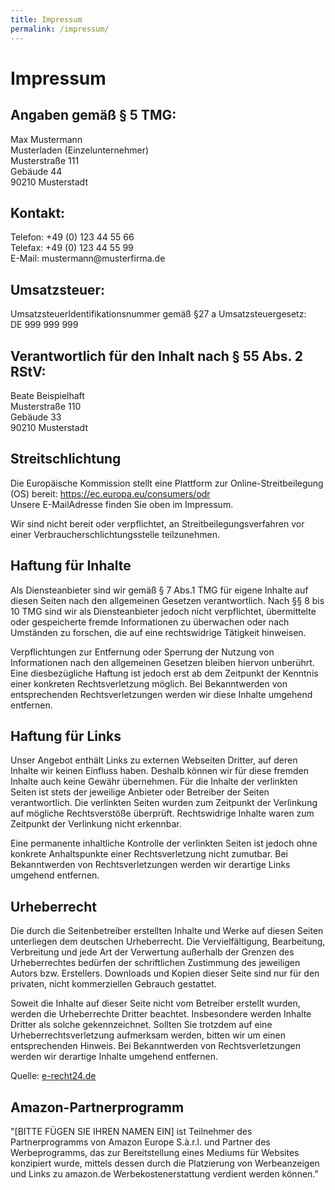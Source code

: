 ```yaml
---
title: Impressum
permalink: /impressum/
---
```


<h1>Impressum</h1>
<h2>Angaben gem&auml;&szlig; &sect; 5 TMG:</h2>
<p>Max Mustermann<br> Musterladen (Einzelunternehmer)<br> Musterstra&szlig;e 111<br> Geb&auml;ude 44<br> 90210 Musterstadt
</p>
<h2>Kontakt:</h2>
<p>Telefon: +49 (0) 123 44 55 66<br> Telefax: +49 (0) 123 44 55 99
  <br> E-Mail: mustermann@musterfirma.de</p>
<h2>Umsatzsteuer:</h2>
<p>UmsatzsteuerIdentifikationsnummer gem&auml;&szlig; &sect;27 a Umsatzsteuergesetz:<br> DE 999 999 999</p>
<h2>Verantwortlich f&uuml;r den Inhalt nach &sect; 55 Abs. 2 RStV:</h2>
<p>Beate Beispielhaft<br> Musterstra&szlig;e 110<br> Geb&auml;ude 33<br> 90210 Musterstadt</p>
<h2>Streitschlichtung</h2>
<p>Die Europ&auml;ische Kommission stellt eine Plattform zur Online-Streitbeilegung (OS) bereit: <a href="https://ec.europa.eu/consumers/odr">https://ec.europa.eu/consumers/odr</a><br> Unsere E-MailAdresse finden Sie oben im Impressum.</p>
<p>Wir sind nicht bereit oder verpflichtet, an Streitbeilegungsverfahren vor einer Verbraucherschlichtungsstelle teilzunehmen.</p>
<h2>Haftung
f&uuml;r Inhalte</h2>
<p>Als Diensteanbieter sind wir gem&auml;&szlig; &sect; 7 Abs.1 TMG f&uuml;r eigene Inhalte auf diesen Seiten nach den allgemeinen Gesetzen verantwortlich. Nach &sect;&sect; 8 bis 10 TMG sind wir als Diensteanbieter jedoch nicht verpflichtet, &uuml;bermittelte
  oder gespeicherte fremde Informationen zu &uuml;berwachen oder nach Umst&auml;nden zu forschen, die auf eine rechtswidrige T&auml;tigkeit hinweisen.</p>
<p>Verpflichtungen zur Entfernung oder Sperrung der Nutzung von Informationen nach den allgemeinen Gesetzen bleiben hiervon unber&uuml;hrt. Eine diesbez&uuml;gliche Haftung ist jedoch erst ab dem Zeitpunkt der Kenntnis einer konkreten Rechtsverletzung m&ouml;glich.
  Bei Bekanntwerden von entsprechenden Rechtsverletzungen werden wir diese Inhalte umgehend entfernen.
</p>
<h2>Haftung f&uuml;r Links</h2>
<p>Unser Angebot enth&auml;lt Links zu externen Webseiten Dritter, auf deren Inhalte wir keinen Einfluss haben. Deshalb k&ouml;nnen wir f&uuml;r diese fremden Inhalte auch keine Gew&auml;hr &uuml;bernehmen. F&uuml;r die Inhalte der verlinkten Seiten ist
  stets der jeweilige Anbieter oder Betreiber der Seiten verantwortlich. Die verlinkten Seiten wurden zum Zeitpunkt der Verlinkung auf m&ouml;gliche Rechtsverst&ouml;&szlig;e &uuml;berpr&uuml;ft. Rechtswidrige Inhalte waren zum Zeitpunkt der Verlinkung
  nicht erkennbar.</p>
<p>Eine permanente inhaltliche Kontrolle der verlinkten Seiten ist jedoch ohne konkrete Anhaltspunkte einer Rechtsverletzung nicht zumutbar. Bei Bekanntwerden von Rechtsverletzungen werden wir derartige Links umgehend entfernen.
</p>
<h2>Urheberrecht</h2>
<p>Die durch die Seitenbetreiber erstellten Inhalte und Werke auf diesen Seiten unterliegen dem deutschen Urheberrecht. Die Vervielf&auml;ltigung, Bearbeitung, Verbreitung und jede Art der Verwertung au&szlig;erhalb der Grenzen des Urheberrechtes bed&uuml;rfen
  der schriftlichen Zustimmung des jeweiligen Autors bzw. Erstellers. Downloads und Kopien dieser Seite sind nur f&uuml;r den privaten, nicht kommerziellen Gebrauch gestattet.</p>
<p>Soweit die Inhalte auf dieser Seite nicht vom Betreiber erstellt wurden, werden die Urheberrechte Dritter beachtet. Insbesondere werden Inhalte Dritter als solche gekennzeichnet. Sollten Sie trotzdem auf eine Urheberrechtsverletzung aufmerksam werden,
  bitten wir um einen entsprechenden Hinweis. Bei Bekanntwerden von Rechtsverletzungen werden wir derartige Inhalte umgehend entfernen.</p>
<p>Quelle: <a href="https://www.e-recht24.de">e-recht24.de</a></p>

<h2>Amazon-Partnerprogramm</h2>
<p>
 "[BITTE FÜGEN SIE IHREN NAMEN EIN] ist Teilnehmer des Partnerprogramms von Amazon Europe S.à.r.l. und Partner des Werbeprogramms, das zur Bereitstellung eines Mediums für Websites konzipiert wurde, mittels dessen durch die Platzierung von Werbeanzeigen und Links zu amazon.de Werbekostenerstattung verdient werden können."
</p>
